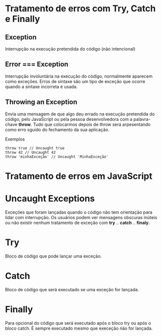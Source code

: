 # Tratamento de erros com Try, Catch e Finally

## Exception
Interrupção na execução pretendida do código (não intencional)

## Error === Exception
Interrupção involuntária na execução do código, normalmente aparecem como exceções.
Erros de sintaxe são um tipo de exceção que ocorre quando a sintaxe incorreta é usada.

## Throwing an Exception
Envia uma mensagem de que algo deu errado na execução pretendida do código, pelo JavaScript
ou pela pessoa desenvolvedora com a palavra-chave **throw**.  Tudo que colocarmos depois de throw será arpesentando como erro sguido do fechamento da sua aplicação.

Exemplos

    throw true // Uncaught true
    throw 42 // Uncaught 42
    throw 'minhaExceção' // Uncaught 'MinhaExceção'


# Tratamento de erros em JavaScript

# Uncaught Exceptions
Exceções que foram lançadas quando o código não tem orientação para lidar com interrupção. Os usuários podem ver mensagens obscuras inúteis ou não existir nenhum tratamento de exceção com **try** .. **catch** .. **finaly**.

# Try
Bloco de código que pode lançar uma exceção.

# Catch
Bloco de código que será executado se uma exceção for lançada.

# Finally
Para opcional do código que será executado após o bloco try ou após o bloco catch. 
É sempre executado mesmo que execeção não for lançada.

